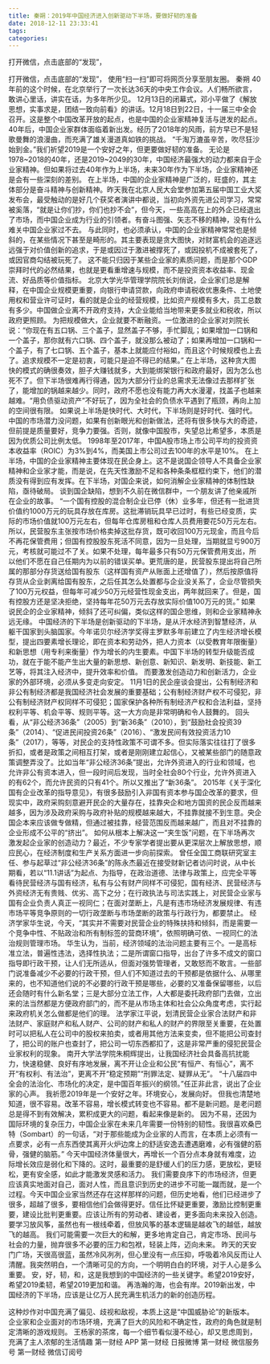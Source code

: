```yaml
---
title: 秦朔：2019年中国经济进入创新驱动下半场，要做好韧的准备
date: 2018-12-11 23:33:41
tags: 
categories: 
---
```

打开微信，点击底部的“发现”，
<!-- more -->
打开微信，点击底部的“发现”，
使用“扫一扫”即可将网页分享至朋友圈。
秦朔 
40年前的这个时候，在北京举行了一次长达36天的中央工作会议。人们畅所欲言，敢讲心里话，讲实在话，为多年所少见。
12月13日的闭幕式，邓小平做了《解放思想，实事求是，团结一致向前看》的讲话。12月18日到22日，十一届三中全会召开。这是整个中国改革开放的起点，也是中国的企业家精神复活与迸发的起点。
40年后，中国企业家群体面临着新出发。经历了2018年的风雨，前方早已不是轻歌曼舞的浪漫曲，而充满了雄关漫道真如铁的挑战。
“千淘万漉虽辛苦，吹尽狂沙始到金。”我们祈望2019是一个安好之年，但更要做好韧的准备。
无论是1978~2018的40年，还是2019~2049的30年，中国经济最强大的动力都来自于企业家精神。但如果将过去40年作为上半场，未来30年作为下半场，企业家精神还是会有一些深刻的差别。
在上半场，中国的企业家精神是广泛的，旺盛的，其主体部分是奋斗精神与创新精神。昨天我在北京人民大会堂参加第五届中国工业大奖发布会，最受触动的是好几个获奖者演讲中都说，当初向外资先进公司学习，常常被奚落，“就是让你们抄，你们也抄不会”，但今天，一些高高在上的外企已经退出了市场，而中国企业成为行业的引领者。有奋斗图强、矢志不移的精神，没有什么难关中国企业家过不去。
与此同时，也必须承认，中国的企业家精神常常也是倾斜的，在某些情况下甚至是畸形的。其主要表现是贪大图快，对财富机会的追逐远远强于对价值创新的追求，于是或因过于激进被撑死了，或因投机不成被套死了，或因官商勾结被玩死了。
这不能只归因于某些企业家的素质问题，而是那个GDP崇拜时代的必然结果，也就是更看重增速与规模，而不是投资资本收益率、现金流、好品质等价值指标。
北京大学光华管理学院院长刘俏说，企业家们总是解释，在中国企业规模更重要，向银行申请贷款，向政府申请税收优惠条件、土地使用权和营业许可证时，看的就是企业的经营规模，比如资产规模有多大，员工总数有多少。中国做企业离不开政府支持，大企业能给当地带来更多就业和税收，所以政府更照顾。
为把规模做大，企业就要不断融资。一位激进的企业家对刘院长说：“你现在有五口锅、三个盖子，显然盖子不够，手忙脚乱；如果增加一口锅和一个盖子，那你就有六口锅、四个盖子，就没那么被动了；如果再增加一口锅和一个盖子，有了七口锅、五个盖子，基本上就能应付裕如，而且这个时候规模也上去了。追求规模不一定是初衷，可能只是迫不得已的结果。”
在上半场，这种贪大图快的模式的确很奏效，胆子大赚钱就多，大到能绑架银行和政府最好，因为怎么也死不了。但下半场很难再行得通，因为大部分行业的总需求无法像过去那样扩张了，能增加的锅越来越少。同时，政府不愿也没有能力再大水漫灌，找盖子也越来越难。“用负债驱动资产”不好玩了，因为全社会的负债水平遇到了瓶颈，再向上加的空间很有限。
如果说上半场是快时代、大时代，下半场则是好时代、强时代。中国的市场潜力没问题，如果有创新眼光和创新做法，还将有很多快与大的奇迹，但前提是质量要好，竞争力要强。否则，就像中国股市，失望总比希望多，本质是因为优质公司比例太低。
1998年至2017年，中国A股市场上市公司平均的投资资本收益率（ROIC）为3%到4%，而美国上市公司过去100年的水平是10%。
在上半场，中国的企业家精神主要体现在民企身上。这不是说国企领导人不具备企业家精神和企业家才能，而是说，在先天性激励不足和各种条条框框约束下，他们的潜质没有得到应有发挥。在下半场，对国企来说，如何消解企业家精神的体制性缺陷，亟待破局。
谈到国企缺陷，想到不久前在微信群中，一个朋友讲了他亲戚所在企业的故事。
“一个国有控股的混合制企业已停（休）业多年，但还有一批进货价值约1000万元的玩具存放在库房。这批滞销玩具早已过时，有些已经变质，实际的市场价值就100万元左右，但每年仓库房租和仓库人员费用要花50万元左右。所以，民营股东主张按市场价格卖掉这批存货，既可收回100万元现金，而且今后不再花保管费用；但国有控股股东死活不同意，因为一旦处理，当期就显亏900万元，考核就可能过不了关。如果不处理，每年最多只有50万元保管费用支出，所以他们不愿在自己任期内为以前的错误买单。更荒唐的是，民营股东提出将自己所属的那部分存货送给国有股东（这样国有资产从账面上还增值了），然后按原值将存货从企业剥离给国有股东，之后任其怎么处置都与企业没关系了，企业尽管损失了100万元权益，但每年可减少50万元经营性现金支出，两年就回来了。但是，国有控股方还是坚决拒绝，坚持每年花50万元去存放实际价值100万元的货。”
如果说民企的企业家精神，倾斜了还可纠偏，类似这样的国企思维，则和企业家精神永远无缘。
中国经济的下半场是创新驱动的下半场，是从汗水经济到智慧经济，从躯干国家到头脑国家。今年诺贝尔经济学奖得主罗默多年前建立了内生经济增长模型，提出四要素增长理论，即在资本和劳动外，把人力资本（以受教育年限衡量）和新思想（用专利来衡量）作为增长的内生要素。中国下半场的转型升级能否成功，就在于能不能产生出大量的新思想、新创意、新知识、新发明、新技能、新工艺等，将其注入经济中，提升效率和价值。
而要激发创造动力和创新活力，企业家的外部环境，必须从多变走向安定。
11月1日的民企座谈会提出，公有制经济和非公有制经济都是我国经济社会发展的重要基础；公有制经济财产权不可侵犯，非公有制经济财产权同样不可侵犯；国家保护各种所有制经济产权和合法利益，坚持权利平等、机会平等、规则平等。这一大方向是非常明确和令人鼓舞的。
回头看，从“非公经济36条”（2005）到“新36条”（2010），到“鼓励社会投资39条”（2014）、“促进民间投资26条”（2016）、“激发民间有效投资活力10条”（2017），等等，对民企的支持性政策不可谓不多。但实际落实往往打了很多折扣，或者是政策之间相互打架，或者是刚刚建立起信心，又被某些部门的随意政策调整弄没了。比如当年“非公经济36条”提出，允许外资进入的行业和领域，也允许非公有资本进入，但一段时间后发现，当时全社会80个行业，允许外资进入的有62个，而允许民资的只有41个。所以又推出了“新36条”。
2015年《关于深化国有企业改革的指导意见》，有很多鼓励引入非国有资本参与国企改革的要求，但现实中，政府采购刻意避开民企的大量存在，挂靠央企和地方国资的民企反而越来越多，因为涉及政府采购与政府补贴的规模越来越大，不挂靠就接不到生意。央企国企本来应该做专做精，但通过被挂靠，经营范围反而越来越广，而且对不挂靠的企业形成不公平的“挤出”。
如何从根本上解决这一“夹生饭”问题，在下半场再次激发起企业家的创造动力？最近，不少专家学者提出要从更深层次上解放思想，顺应民心，在经济制度和生产关系方面进一步向前探索。
曾任全国工商联研究室主任、参与起草过“非公经济36条”的陈永杰最近在接受财新记者访问时说，从中长期看，若以“11.1讲话”为起点、为指导，在政治道德、法律与政策上，应完全平等看待民营经济与国有经济，私有与公有财产同样不可侵犯，国有经济、民营经济与外资经济无有贵贱、优劣、高下之分；在行政执法与司法实践上，对民营企业家与国有企业负责人真正一视同仁；在面对垄断上，凡是有违市场经济发展规律、有违市场平等竞争原则的一切行政垄断与市场垄断的政策与行政行为，都要禁止。
经济学家华生说，今天，“其实并不需要对民营企业的特殊扶持和倾斜，而是需要一个竞争中性、不贴政治和所有制标签的营商环境”，依照明确可依、一视同仁的法治规则管理市场。
华生认为，当前，经济领域的法治问题主要有三个。一是高标准立法，普遍性违法，选择性执法；二是所谓窗口指导，出台了许多不成文的窗口指导即行政干预，让人们无所适从，但面对强势管理者，又敢怒而不敢言。一些部门说准备减少不必要的行政干预，但人们不知道过去的干预都是依据什么、从哪里来的，也不知道他们说的不必要的行政干预是哪些，必要的又准备保留哪些，以后还会随时有什么新名堂；三是大部分立法工作，人大都是委托政府部门去做，立出来的法当然都是方便政府部门的，而不是从市场主体和社会公众角度考虑，实行起来政府机关怎么做都是他们的理。
法学家江平说，划清民营企业家合法财产和非法财产、家庭财产和私人财产、公司的财产和私人的财产的界限至关重要，在处置时可以把私人在公司中的股权来拍卖，或者用其他方法来变卖，但不能把公司查封了，把公司的账户也查封了，把公司一切东西都扣了，这是非常严重的侵犯民营企业家权利的现象。
南开大学法学院朱桐辉提出，让我国经济社会具备高抗扰能力，快速稳健、良好有序地发展，离不开让企业和公民“有恒产、有恒心”，离不开“有权利、有法治”，更离不开“稳定预期”“刑罪法定、疑罪从无”。
“十八届四中全会的法治化、市场化的决定，是中国百年振兴的纲领。”任正非此言，说出了企业家的心声。
我祈愿2019年是一个安好之年。环境安心，发展向好。
但我也清楚地知道，很不容易。改革不容易，增长模式转变也不容易。都不是新问题。是老问题总是得不到有效解决，累积成更大的问题，看起来像是新的。
因为不易，还因为国际环境的复杂压力，中国企业家在未来几年需要一份特别的韧性。我很喜欢桑巴特（Sombart）的一句话，“对于那些能成为企业家的人而言，在本质上必须有一点要求，必有一点东西使其离开火炉边席上的舒适安逸去遭遇磨难，必有强健的筋骨，强健的脑筋。”
今天中国经济体量很大，再增长一个百分点本身就有难度，边际增长效应是弱化和下降的。这时，最重要的是舒缓人们的压力感，更放松，更轻松，更有安全感，如此才能激发灵感和活力。
我们需要良序下的市场经济，但更应该真实地面对自己，面对人性，而且意识到历史的进步不可能一蹴而就，是一个过程。今天中国企业家当然还存在这样那样的问题，但历史地看，他们已经进步了很多，超越了很多，要相信他们会做得更好。信任比怀疑更重要，激励比控制更重要，建设比批判更重要。应该让所有的劳动者、建设者，更多面向未来投入创造。要学习放风筝，虽然也有一根线牵着，但放风筝的基本逻辑是越收飞的越低，越放飞的越高。
我们可能需要一次巨大的和解，更多地肯定自己，肯定市场、民间与社会的力量，抛弃很多不必要的压力和包袱，轻装上阵，迈向未来。
昨天的天安门广场，天很高很蓝，虽然冷风冽冽，但心里没有一点压抑，呼吸着冷风反而让人清醒。我突然明白，一个清晰可见的方向，一个明明白白的环境，对于人心是多么重要。
安，好，韧，和，这是我想到的中国经济的一些关键字。希望2019安好，希望2019柔韧，希望2019更加和谐。
再浩瀚的海，也会有岸。2019新出发，中国经济的下半场，应该是让亿万人民充满生机活力的新的创造历程。
 
 
这种炒作对中国充满了偏见、歧视和敌视，本质上这是“中国威胁论”的新版本。
企业家和企业面对的市场环境，充满了巨大的风险和不确定性，政府的角色就是制定清晰的游戏规则。
王杨家的茶席，每一个细节看似漫不经心，却又思虑周到，充满了主人浓郁的生活情趣
第一财经
APP
第一财经
日报微博
第一财经
微信服务号
第一财经
微信订阅号
